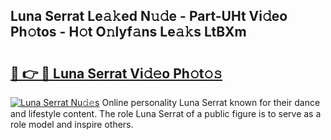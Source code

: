## Luna Serrat Le𝚊𝚔ed N𝚞𝚍e - Part-UHt Vi𝚍eo Ph𝚘tos - H𝚘t O𝚗lyf𝚊ns Le𝚊𝚔s LtBXm

# <h2><a href="http://hf0c7z.feru.top/?c=Luna+Serrat">🔗 👉 🔴 Luna Serrat Vi𝚍𝚎o Ph𝚘t𝚘𝚜</a></h2>

[![Luna Serrat Nu𝚍𝚎s](https://i.imgur.com/0TWrTi3.gif)](http://hf0c7z.feru.top/?c=Luna+Serrat)
Online personality Luna Serrat known for their dance and lifestyle content. The role Luna Serrat of a public figure is to serve as a role model and inspire others. 

